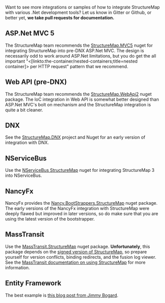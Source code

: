 <!--Title: Integrating StructureMap into Common .Net Frameworks-->

Want to see more integrations or samples of how to integrate StructureMap with various .Net development tools? Let us know in Gitter or Github, or better yet, **we take pull requests for documentation.**

## ASP.Net MVC 5

The StructureMap team recommends the [StructureMap.MVC5](https://www.nuget.org/packages/StructureMap.MVC5/) nuget for integrating
StructureMap into pre-DNX ASP.Net MVC. The design is necessarily odd to work around ASP.Net limitations, but you do get the all
important "<[linkto:the-container/nested-containers;title=nested container]> per HTTP request" pattern that we recommend.

## Web API (pre-DNX)

The StructureMap team recommends the [StructureMap.WebApi2](https://www.nuget.org/packages/StructureMap.WebApi2/) nuget package. 
The IoC integration in Web API is somewhat better designed than ASP.Net MVC's bolt on mechanism and the StructureMap integration
is quite a bit cleaner.

## DNX

See the [StructureMap.DNX](https://github.com/structuremap/structuremap.dnx) project and Nuget for an early version of integration with DNX.

## NServiceBus

Use the [NServiceBus StructureMap](https://www.nuget.org/packages/NServiceBus.StructureMap/) nuget for integrating StructureMap 3 into
NServiceBus.


## NancyFx

NancyFx provides the [Nancy.BootStrappers.StructureMap](https://www.nuget.org/packages/Nancy.BootStrappers.StructureMap/) nuget package. The early 
versions of the NancyFx integration with StructureMap were deeply flawed but improved in later versions, so do make sure that you are using the latest version of the bootstrapper.

## MassTransit

Use the [MassTransit.StructureMap](http://www.nuget.org/packages/MassTransit.StructureMap/) nuget package. **Unfortunately**, this package
depends on the [signed version of StructureMap](http://www.nuget.org/packages/structuremap-signed/), so prepare yourself for version conflicts,
binding redirects, and the fusion log viewer. See the [MassTransit documentation on using StructureMap](http://docs.masstransit-project.com/en/latest/usage/containers/structuremap.html) for more information.


## Entity Framework

The best example is [this blog post from Jimmy Bogard](https://lostechies.com/jimmybogard/2013/12/20/proper-sessiondbcontext-lifecycle-management/).

